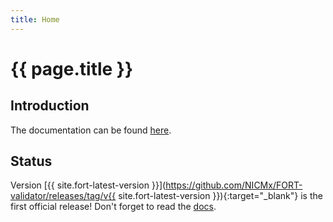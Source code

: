 ```yaml
---
title: Home
---
```


# {{ page.title }}

## Introduction

The documentation can be found [here](doc/index.html).

## Status

Version [{{ site.fort-latest-version }}](https://github.com/NICMx/FORT-validator/releases/tag/v{{ site.fort-latest-version }}){:target="_blank"} is the first official release! Don't forget to read the [docs](doc/index.html).
